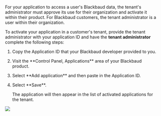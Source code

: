 <div class="col-md-6" style="text-align: left;">
<p>For your application to access a user's Blackbaud data, the tenant's administrator must approve its use for their organization and activate it within their product. For Blackbaud customers, the tenant administrator is a user within their organization. </p>

<p>To activate your application in a customer's tenant, provide the tenant administrator with your application ID and have the <b>tenant administrator</b> complete the following steps: </p>
</div><div class="col-md-6" style="text-align: left;">
<ol>
<li><p>Copy the Application ID that your Blackbaud developer provided to you.</p></li>
<li><p>Visit the **Control Panel, Applications** area of your Blackbaud product.</p></li>
<li><p>Select **Add application** and then paste in the Application ID. </p></li>
<li><p>Select **Save**.</p>
<p>The application will then appear in the list of activated applications for the tenant.</p></li></ol>
</div></div>
<p><img src="/assets/img/product_applications.png" class="img-responsive"></p>